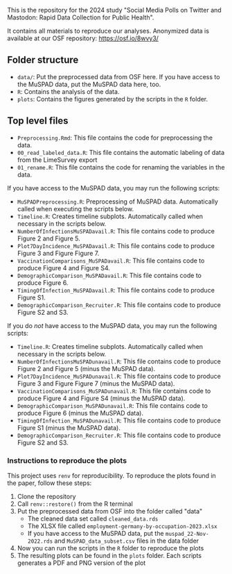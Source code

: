 This is the repository for the 2024 study "Social Media Polls on Twitter and Mastodon: Rapid Data Collection for Public Health".

It contains all materials to reproduce our analyses. Anonymized data is available at our OSF repository: https://osf.io/8wvy3/

## Folder structure

- `data/`: Put the preprocessed data from OSF here. If you have access to the MuSPAD data, put the MuSPAD data here, too.
- `R`: Contains the analysis of the data.
- `plots`: Contains the figures generated by the scripts in the `R` folder.

## Top level files

- `Preprocessing.Rmd`: This file contains the code for preprocessing the data.
- `00_read_labeled_data.R`: This file contains the automatic labeling of data from the LimeSurvey export
- `01_rename.R`: This file contains the code for renaming the variables in the data.

If you have access to the MuSPAD data, you may run the following scripts:

- `MuSPADPreprocessing.R`: Preprocessing of MuSPAD data. Automatically called when executing the scripts below.
- `Timeline.R`: Creates timeline subplots. Automatically called when necessary in the scripts below.
- `NumberOfInfectionsMuSPADavail.R`: This file contains code to produce Figure 2 and Figure 5.
- `Plot7DayIncidence_MuSPADavail.R`: This file contains code to produce Figure 3 and Figure Figure 7.
- `VaccinationComparisons_MuSPADavail.R`: This file contains code to produce Figure 4 and Figure S4.
- `DemographicComparison_MuSPADavail.R`: This file contains code to produce Figure 6.
- `TimingOfInfection_MuSPADavail.R`: This file contains code to produce Figure S1.
- `DemographicComparison_Recruiter.R`: This file contains code to produce Figure S2 and S3.

If you do _not_ have access to the MuSPAD data, you may run the following scripts:

- `Timeline.R`: Creates timeline subplots. Automatically called when necessary in the scripts below.
- `NumberOfInfectionsMuSPADunavail.R`: This file contains code to produce Figure 2 and Figure 5 (minus the MuSPAD data).
- `Plot7DayIncidence_MuSPADunavail.R`: This file contains code to produce Figure 3 and Figure Figure 7 (minus the MuSPAD data).
- `VaccinationComparisons_MuSPADunavail.R`: This file contains code to produce Figure 4 and Figure S4 (minus the MuSPAD data).
- `DemographicComparison_MuSPADunavail.R`: This file contains code to produce Figure 6 (minus the MuSPAD data).
- `TimingOfInfection_MuSPADunavail.R`: This file contains code to produce Figure S1 (minus the MuSPAD data).
- `DemographicComparison_Recruiter.R`: This file contains code to produce Figure S2 and S3.

### Instructions to reproduce the plots

This project uses `renv` for reproducibility.
To reproduce the plots found in the paper, follow these steps:

1. Clone the repository
2. Call `renv::restore()` from the R terminal
3. Put the preprocessed data from OSF into the folder called "data"
   - The cleaned data set called `cleaned_data.rds`
   - The XLSX file called `employment-germany-by-occupation-2023.xlsx`
   - If you have access to the MuSPAD data, put the `muspad_22-Nov-2022.rds` and `MuSPAD_data_subset.csv` files in the data folder
4. Now you can run the scripts in the `R` folder to reproduce the plots
5. The resulting plots can be found in the `plots` folder. Each scripts generates a PDF and PNG version of the plot
